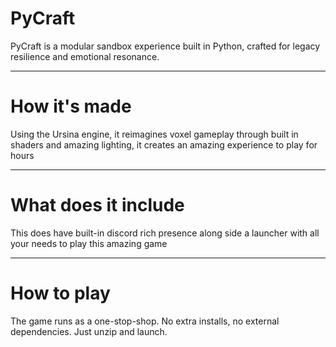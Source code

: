 # PyCraft

PyCraft is a modular sandbox experience built in Python, crafted for legacy resilience and emotional resonance.

---

# How it's made

Using the Ursina engine, it reimagines voxel gameplay through built in shaders and amazing lighting, it creates an amazing experience to play for hours

---

# What does it include

This does have built-in discord rich presence along side a launcher with all your needs to play this amazing game

---

# How to play

The game runs as a one-stop-shop. No extra installs, no external dependencies. Just unzip and launch. 